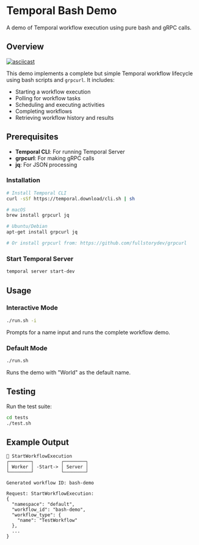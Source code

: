 # Temporal Bash Demo

A demo of Temporal workflow execution using pure bash and gRPC calls.

## Overview

[![asciicast](https://asciinema.org/a/ELnZYLnTs3cA9A0jUDox7xiB3.svg)](https://asciinema.org/a/ELnZYLnTs3cA9A0jUDox7xiB3)

This demo implements a complete but simple Temporal workflow lifecycle using bash scripts and `grpcurl`. It includes:

- Starting a workflow execution
- Polling for workflow tasks
- Scheduling and executing activities
- Completing workflows
- Retrieving workflow history and results

## Prerequisites

- **Temporal CLI**: For running Temporal Server
- **grpcurl**: For making gRPC calls
- **jq**: For JSON processing

### Installation

```bash
# Install Temporal CLI
curl -sSf https://temporal.download/cli.sh | sh

# macOS
brew install grpcurl jq

# Ubuntu/Debian
apt-get install grpcurl jq

# Or install grpcurl from: https://github.com/fullstorydev/grpcurl
```

### Start Temporal Server

```bash
temporal server start-dev
```

## Usage

### Interactive Mode
```bash
./run.sh -i
```
Prompts for a name input and runs the complete workflow demo.

### Default Mode
```bash
./run.sh
```
Runs the demo with "World" as the default name.

## Testing

Run the test suite:

```bash
cd tests
./test.sh
```

## Example Output

```
🚀 StartWorkflowExecution
┌────────┐          ┌────────┐
│ Worker │ -Start-> │ Server │
└────────┘          └────────┘

Generated workflow ID: bash-demo

Request: StartWorkflowExecution:
{
  "namespace": "default",
  "workflow_id": "bash-demo",
  "workflow_type": {
    "name": "TestWorkflow"
  },
  ...
}
```
